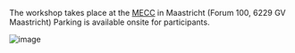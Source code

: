 The workshop takes place at the [MECC](https://www.mecc.nl/) in Maastricht (Forum 100, 6229 GV Maastricht)
Parking is available onsite for participants.

![image](https://user-images.githubusercontent.com/2158343/176138272-8bd569f3-183c-47e3-ae79-70d74c74b9c9.png)


